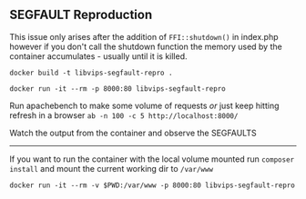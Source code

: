 SEGFAULT Reproduction
---------------------

This issue only arises after the addition of `FFI::shutdown()` in index.php however if you don't call the shutdown function the memory used by the container accumulates - usually until it is killed.

`docker build -t libvips-segfault-repro .`

`docker run -it --rm -p 8000:80 libvips-segfault-repro`

Run apachebench to make some volume of requests _or_ just keep hitting refresh in a browser
`ab -n 100 -c 5 http://localhost:8000/`

Watch the output from the container and observe the SEGFAULTS

---
If you want to run the container with the local volume mounted run
`composer install` and mount the current working dir to `/var/www`

`docker run -it --rm -v $PWD:/var/www -p 8000:80 libvips-segfault-repro`
